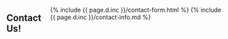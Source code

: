 <div class="small-12 large-9 columns small-centered">

## Contact Us!

{% include {{ page.d.inc }}/contact-form.html %}
{% include {{ page.d.inc }}/contact-info.md %}

</div>
